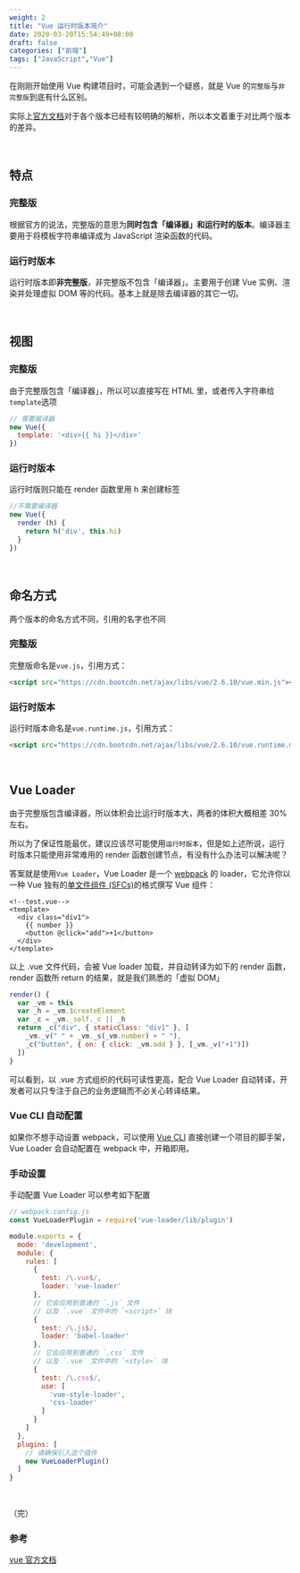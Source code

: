 ```yaml
---
weight: 2
title: "Vue 运行时版本简介"
date: 2020-03-20T15:54:49+08:00
draft: false
categories: ["前端"]
tags: ["JavaScript","Vue"]
---
```


在刚刚开始使用 Vue 构建项目时，可能会遇到一个疑惑，就是 Vue 的`完整版`与`非完整版`到底有什么区别。

<!--more-->

实际上[官方文档](https://cn.vuejs.org/v2/guide/installation.html#%E5%AF%B9%E4%B8%8D%E5%90%8C%E6%9E%84%E5%BB%BA%E7%89%88%E6%9C%AC%E7%9A%84%E8%A7%A3%E9%87%8A)对于各个版本已经有较明确的解析，所以本文着重于对比两个版本的差异。

&nbsp;

## 特点

### 完整版

根据官方的说法，完整版的意思为**同时包含「编译器」和运行时的版本**。编译器主要用于将模板字符串编译成为 JavaScript 渲染函数的代码。

### 运行时版本

运行时版本即**非完整版**，非完整版不包含「编译器」。主要用于创建 Vue 实例、渲染并处理虚拟 DOM 等的代码。基本上就是除去编译器的其它一切。

&nbsp;

## 视图

### 完整版

由于完整版包含「编译器」，所以可以直接写在 HTML 里，或者传入字符串给`template`选项

```javascript
// 需要编译器
new Vue({
  template: '<div>{{ hi }}</div>'
})
```

### 运行时版本

运行时版则只能在 render 函数里用 h 来创建标签

```javascript
//不需要编译器
new Vue({
  render (h) {
    return h('div', this.hi)
  }
})
```

&nbsp;

## 命名方式

两个版本的命名方式不同，引用的名字也不同

### 完整版

完整版命名是`vue.js`，引用方式：

```html
<script src="https://cdn.bootcdn.net/ajax/libs/vue/2.6.10/vue.min.js"></script>
```

### 运行时版本

运行时版本命名是`vue.runtime.js`，引用方式：

```html
<script src="https://cdn.bootcdn.net/ajax/libs/vue/2.6.10/vue.runtime.min.js"></script>
```

&nbsp;

## Vue Loader

由于完整版包含编译器，所以体积会比运行时版本大，两者的体积大概相差 30% 左右。

所以为了保证性能最优，建议应该尽可能使用`运行时版本`，但是如上述所说，运行时版本只能使用非常难用的 render 函数创建节点，有没有什么办法可以解决呢？

答案就是使用`Vue Loader`，Vue Loader 是一个 [webpack](https://webpack.js.org/) 的 loader，它允许你以一种 Vue 独有的[单文件组件 (SFCs)](https://vue-loader.vuejs.org/zh/spec.html)的格式撰写 Vue 组件：

```vue
<!--test.vue-->
<template>
  <div class="div1">
    {{ number }}
    <button @click="add">+1</button>
  </div>
</template>
```

以上 .vue 文件代码，会被 Vue loader 加载，并自动转译为如下的 render 函数，render 函数所 return 的结果，就是我们熟悉的「虚拟 DOM」

```javascript
render() {
  var _vm = this
  var _h = _vm.$createElement
  var _c = _vm._self._c || _h
  return _c("div", { staticClass: "div1" }, [
    _vm._v(" " + _vm._s(_vm.number) + " "),
    _c("button", { on: { click: _vm.add } }, [_vm._v("+1")])
  ])
}
```

可以看到，以 .vue 方式组织的代码可读性更高，配合 Vue Loader 自动转译，开发者可以只专注于自己的业务逻辑而不必关心转译结果。

### Vue CLI 自动配置

如果你不想手动设置 webpack，可以使用 [Vue CLI](https://github.com/vuejs/vue-cli) 直接创建一个项目的脚手架，Vue Loader 会自动配置在 webpack 中，开箱即用。

### 手动设置

手动配置 Vue Loader 可以参考如下配置

```javascript
// webpack.config.js
const VueLoaderPlugin = require('vue-loader/lib/plugin')

module.exports = {
  mode: 'development',
  module: {
    rules: [
      {
        test: /\.vue$/,
        loader: 'vue-loader'
      },
      // 它会应用到普通的 `.js` 文件
      // 以及 `.vue` 文件中的 `<script>` 块
      {
        test: /\.js$/,
        loader: 'babel-loader'
      },
      // 它会应用到普通的 `.css` 文件
      // 以及 `.vue` 文件中的 `<style>` 块
      {
        test: /\.css$/,
        use: [
          'vue-style-loader',
          'css-loader'
        ]
      }
    ]
  },
  plugins: [
    // 请确保引入这个插件
    new VueLoaderPlugin()
  ]
}
```

&nbsp;

（完）

### 参考

[vue 官方文档](https://cn.vuejs.org/v2/guide/installation.html)